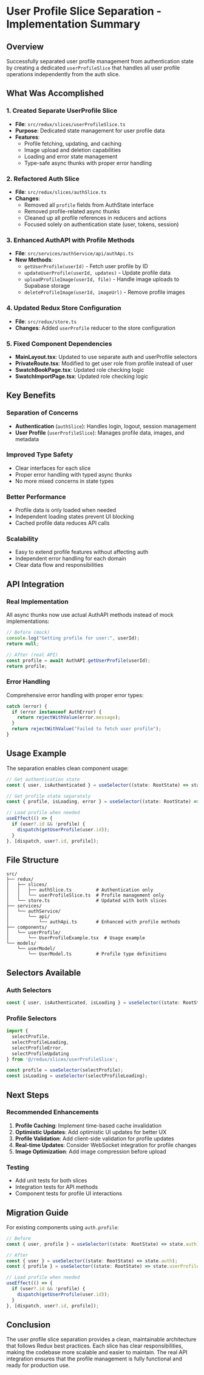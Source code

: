 # User Profile Slice Separation - Implementation Summary

## Overview
Successfully separated user profile management from authentication state by creating a dedicated `userProfileSlice` that handles all user profile operations independently from the auth slice.

## What Was Accomplished

### 1. Created Separate UserProfile Slice
- **File**: `src/redux/slices/userProfileSlice.ts`
- **Purpose**: Dedicated state management for user profile data
- **Features**:
  - Profile fetching, updating, and caching
  - Image upload and deletion capabilities
  - Loading and error state management
  - Type-safe async thunks with proper error handling

### 2. Refactored Auth Slice
- **File**: `src/redux/slices/authSlice.ts`
- **Changes**:
  - Removed all `profile` fields from AuthState interface
  - Removed profile-related async thunks
  - Cleaned up all profile references in reducers and actions
  - Focused solely on authentication state (user, tokens, session)

### 3. Enhanced AuthAPI with Profile Methods
- **File**: `src/services/authService/api/authApi.ts`
- **New Methods**:
  - `getUserProfile(userId)` - Fetch user profile by ID
  - `updateUserProfile(userId, updates)` - Update profile data
  - `uploadProfileImage(userId, file)` - Handle image uploads to Supabase storage
  - `deleteProfileImage(userId, imageUrl)` - Remove profile images

### 4. Updated Redux Store Configuration
- **File**: `src/redux/store.ts`
- **Changes**: Added `userProfile` reducer to the store configuration

### 5. Fixed Component Dependencies
- **MainLayout.tsx**: Updated to use separate auth and userProfile selectors
- **PrivateRoute.tsx**: Modified to get user role from profile instead of user
- **SwatchBookPage.tsx**: Updated role checking logic
- **SwatchImportPage.tsx**: Updated role checking logic

## Key Benefits

### Separation of Concerns
- **Authentication** (`authSlice`): Handles login, logout, session management
- **User Profile** (`userProfileSlice`): Manages profile data, images, and metadata

### Improved Type Safety
- Clear interfaces for each slice
- Proper error handling with typed async thunks
- No more mixed concerns in state types

### Better Performance
- Profile data is only loaded when needed
- Independent loading states prevent UI blocking
- Cached profile data reduces API calls

### Scalability
- Easy to extend profile features without affecting auth
- Independent error handling for each domain
- Clear data flow and responsibilities

## API Integration

### Real Implementation
All async thunks now use actual AuthAPI methods instead of mock implementations:

```typescript
// Before (mock)
console.log("Getting profile for user:", userId);
return null;

// After (real API)
const profile = await AuthAPI.getUserProfile(userId);
return profile;
```

### Error Handling
Comprehensive error handling with proper error types:

```typescript
catch (error) {
  if (error instanceof AuthError) {
    return rejectWithValue(error.message);
  }
  return rejectWithValue("Failed to fetch user profile");
}
```

## Usage Example

The separation enables clean component usage:

```typescript
// Get authentication state
const { user, isAuthenticated } = useSelector((state: RootState) => state.auth);

// Get profile state separately
const { profile, isLoading, error } = useSelector((state: RootState) => state.userProfile);

// Load profile when needed
useEffect(() => {
  if (user?.id && !profile) {
    dispatch(getUserProfile(user.id));
  }
}, [dispatch, user?.id, profile]);
```

## File Structure

```
src/
├── redux/
│   ├── slices/
│   │   ├── authSlice.ts         # Authentication only
│   │   └── userProfileSlice.ts  # Profile management only
│   └── store.ts                 # Updated with both slices
├── services/
│   └── authService/
│       └── api/
│           └── authApi.ts       # Enhanced with profile methods
├── components/
│   └── userProfile/
│       └── UserProfileExample.tsx  # Usage example
└── models/
    └── userModel/
        └── UserModel.ts         # Profile type definitions
```

## Selectors Available

### Auth Selectors
```typescript
const { user, isAuthenticated, isLoading } = useSelector((state: RootState) => state.auth);
```

### Profile Selectors
```typescript
import { 
  selectProfile,
  selectProfileLoading,
  selectProfileError,
  selectProfileUpdating 
} from '@/redux/slices/userProfileSlice';

const profile = useSelector(selectProfile);
const isLoading = useSelector(selectProfileLoading);
```

## Next Steps

### Recommended Enhancements
1. **Profile Caching**: Implement time-based cache invalidation
2. **Optimistic Updates**: Add optimistic UI updates for better UX
3. **Profile Validation**: Add client-side validation for profile updates
4. **Real-time Updates**: Consider WebSocket integration for profile changes
5. **Image Optimization**: Add image compression before upload

### Testing
- Add unit tests for both slices
- Integration tests for API methods
- Component tests for profile UI interactions

## Migration Guide

For existing components using `auth.profile`:

```typescript
// Before
const { user, profile } = useSelector((state: RootState) => state.auth);

// After
const { user } = useSelector((state: RootState) => state.auth);
const { profile } = useSelector((state: RootState) => state.userProfile);

// Load profile when needed
useEffect(() => {
  if (user?.id && !profile) {
    dispatch(getUserProfile(user.id));
  }
}, [dispatch, user?.id, profile]);
```

## Conclusion

The user profile slice separation provides a clean, maintainable architecture that follows Redux best practices. Each slice has clear responsibilities, making the codebase more scalable and easier to maintain. The real API integration ensures that the profile management is fully functional and ready for production use.
